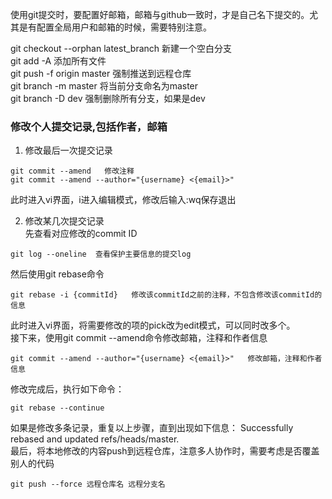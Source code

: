 使用git提交时，要配置好邮箱，邮箱与github一致时，才是自己名下提交的。尤其是有配置全局用户和邮箱的时候，需要特别注意。

git checkout --orphan latest_branch 新建一个空白分支  
git add -A  添加所有文件  
git push -f origin master  强制推送到远程仓库  
git branch -m master   将当前分支命名为master  
git branch -D dev    强制删除所有分支，如果是dev  


### 修改个人提交记录,包括作者，邮箱  

1. 修改最后一次提交记录  
```
git commit --amend   修改注释  
git commit --amend --author="{username} <{email}>"
```
此时进入vi界面，i进入编辑模式，修改后输入:wq保存退出  
  
  
2. 修改某几次提交记录  
先查看对应修改的commit ID  
```
git log --oneline  查看保护主要信息的提交log
```
然后使用git rebase命令  
```
git rebase -i {commitId}   修改该commitId之前的注释，不包含修改该commitId的信息
```
此时进入vi界面，将需要修改的项的pick改为edit模式，可以同时改多个。  
接下来，使用git commit --amend命令修改邮箱，注释和作者信息  
```
git commit --amend --author="{username} <{email}>"   修改邮箱，注释和作者信息
```
修改完成后，执行如下命令：
```
git rebase --continue
```
如果是修改多条记录，重复以上步骤，直到出现如下信息：  Successfully rebased and updated refs/heads/master.  
最后，将本地修改的内容push到远程仓库，注意多人协作时，需要考虑是否覆盖别人的代码
```
git push --force 远程仓库名 远程分支名
```
